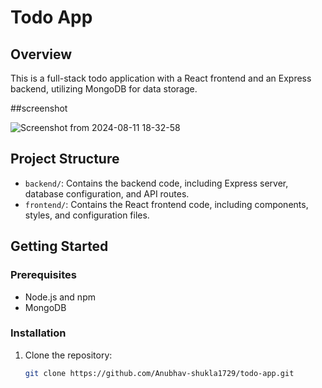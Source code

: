 # Todo App

## Overview

This is a full-stack todo application with a React frontend and an Express backend, utilizing MongoDB for data storage.

##screenshot 


![Screenshot from 2024-08-11 18-32-58](https://github.com/user-attachments/assets/439696d6-8768-4b3a-a37f-bfad02495879)



## Project Structure

- `backend/`: Contains the backend code, including Express server, database configuration, and API routes.
- `frontend/`: Contains the React frontend code, including components, styles, and configuration files.

## Getting Started

### Prerequisites

- Node.js and npm
- MongoDB

### Installation

1. Clone the repository:
   ```bash
   git clone https://github.com/Anubhav-shukla1729/todo-app.git
